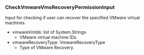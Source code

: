 ### CheckVmwareVmsRecoveryPermissionInput
Input for checking if user can recover the specified VMware virtual machines.

- vmwareVmIds: list of System.Strings
  - VMware virtual machine IDs.
- vmwareRecoveryType: VmwareRecoveryType
  - Type of VMware Recovery.
